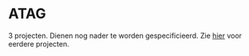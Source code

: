 # ATAG

3 projecten. Dienen nog nader te worden gespecificieerd. Zie [hier](https://github.com/minorsmart/sep2017/tree/master/docs/projecten/atag) voor eerdere projecten.
